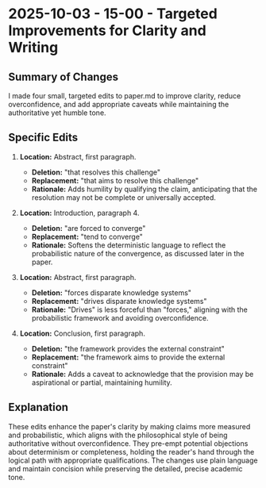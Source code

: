 # 2025-10-03 - 15-00 - Targeted Improvements for Clarity and Writing

## Summary of Changes

I made four small, targeted edits to paper.md to improve clarity, reduce overconfidence, and add appropriate caveats while maintaining the authoritative yet humble tone.

## Specific Edits

1. **Location:** Abstract, first paragraph.
   - **Deletion:** "that resolves this challenge"
   - **Replacement:** "that aims to resolve this challenge"
   - **Rationale:** Adds humility by qualifying the claim, anticipating that the resolution may not be complete or universally accepted.

2. **Location:** Introduction, paragraph 4.
   - **Deletion:** "are forced to converge"
   - **Replacement:** "tend to converge"
   - **Rationale:** Softens the deterministic language to reflect the probabilistic nature of the convergence, as discussed later in the paper.

3. **Location:** Abstract, first paragraph.
   - **Deletion:** "forces disparate knowledge systems"
   - **Replacement:** "drives disparate knowledge systems"
   - **Rationale:** "Drives" is less forceful than "forces," aligning with the probabilistic framework and avoiding overconfidence.

4. **Location:** Conclusion, first paragraph.
   - **Deletion:** "the framework provides the external constraint"
   - **Replacement:** "the framework aims to provide the external constraint"
   - **Rationale:** Adds a caveat to acknowledge that the provision may be aspirational or partial, maintaining humility.

## Explanation

These edits enhance the paper's clarity by making claims more measured and probabilistic, which aligns with the philosophical style of being authoritative without overconfidence. They pre-empt potential objections about determinism or completeness, holding the reader's hand through the logical path with appropriate qualifications. The changes use plain language and maintain concision while preserving the detailed, precise academic tone.